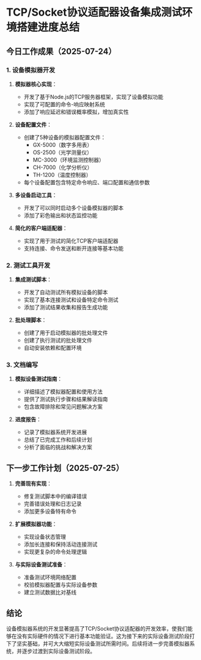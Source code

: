 # TCP/Socket协议适配器设备集成测试环境搭建进度总结

## 今日工作成果（2025-07-24）

### 1. 设备模拟器开发

1. **模拟器核心实现**：
   - 开发了基于Node.js的TCP服务器框架，实现了设备模拟功能
   - 实现了可配置的命令-响应映射系统
   - 添加了响应延迟和错误概率模拟，增加真实性

2. **设备配置文件**：
   - 创建了5种设备的模拟器配置文件：
     - GX-5000（数字多用表）
     - OS-2500（光学测量仪）
     - MC-3000（环境监测控制器）
     - CH-7000（化学分析仪）
     - TH-1200（温度控制器）
   - 每个设备配置包含特定命令响应、端口配置和通信参数

3. **多设备启动工具**：
   - 开发了可以同时启动多个设备模拟器的脚本
   - 添加了彩色输出和状态监控功能

4. **简化的客户端适配器**：
   - 实现了用于测试的简化TCP客户端适配器
   - 支持连接、命令发送和断开连接等基本功能

### 2. 测试工具开发

1. **集成测试脚本**：
   - 开发了自动测试所有模拟设备的脚本
   - 实现了基本连接测试和设备特定命令测试
   - 添加了测试结果收集和报告生成功能

2. **批处理脚本**：
   - 创建了用于启动模拟器的批处理文件
   - 创建了执行测试的批处理文件
   - 自动安装依赖和配置环境

### 3. 文档编写

1. **模拟设备测试指南**：
   - 详细描述了模拟器配置和使用方法
   - 提供了测试执行步骤和结果解读指南
   - 包含故障排除和常见问题解决方案

2. **进度报告**：
   - 记录了模拟器系统开发进展
   - 总结了已完成工作和后续计划
   - 分析了面临的挑战和解决方案

## 下一步工作计划（2025-07-25）

1. **完善现有实现**：
   - 修复测试脚本中的编译错误
   - 完善错误处理和日志记录
   - 添加更多设备特有命令

2. **扩展模拟器功能**：
   - 实现设备状态管理
   - 添加长连接和保持活动连接测试
   - 实现更复杂的命令处理逻辑

3. **与实际设备测试准备**：
   - 准备测试环境网络配置
   - 校验模拟器配置与实际设备参数
   - 建立测试数据比对基线

## 结论

设备模拟器系统的开发显著提高了TCP/Socket协议适配器的开发效率，使我们能够在没有实际硬件的情况下进行基本功能验证。这为接下来的实际设备测试阶段打下了坚实基础，并可大大缩短实际设备测试所需时间。后续将进一步完善模拟器系统，并逐步过渡到实际设备测试阶段。
